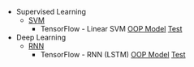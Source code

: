* Supervised Learning
    * [SVM](https://zhedongzheng.github.io/supervised-learning/svm.html)
        * TensorFlow - Linear SVM [OOP Model](https://github.com/zhedongzheng/finch/blob/master/tensorflow-models/linear_svm.py) [Test](https://github.com/zhedongzheng/finch/blob/master/tensorflow-models/linear_svm_test.py)
* Deep Learning
    * [RNN](https://zhedongzheng.github.io/deep-learning/rnn.html)
        * TensorFlow - RNN (LSTM) [OOP Model](https://github.com/zhedongzheng/finch/blob/master/tensorflow-models/rnn.py) [Test](https://github.com/zhedongzheng/finch/blob/master/tensorflow-models/rnn_test.py)

